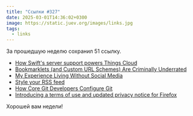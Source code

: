 ```yaml
---
title: "Ссылки #327"
date: 2025-03-01T14:36:02+0300
image: https://static.juev.org/images/links.jpg
tags: 
  - links
---
```


За прошедшую неделю сохранил 51 ссылку.

- [How Swift's server support powers Things Cloud](https://swift.org/blog/how-swifts-server-support-powers-things-cloud/)
- [Bookmarklets (and Custom URL Schemes) Are Criminally Underrated](https://silly.business/blog/bookmarklets-and-custom-url-schemes-are-criminally-underrated/)
- [My Experience Living Without Social Media](https://candost.blog/my-experience-living-without-social-media/)
- [Style your RSS feed](https://darekkay.com/blog/rss-styling/)
- [How Core Git Developers Configure Git](https://blog.gitbutler.com/how-git-core-devs-configure-git/)
- [Introducing a terms of use and updated privacy notice for Firefox](https://blog.mozilla.org/en/products/firefox/firefox-news/firefox-terms-of-use/)

Хорошей вам недели!
